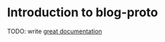 # Introduction to blog-proto

TODO: write [great documentation](http://jacobian.org/writing/what-to-write/)
